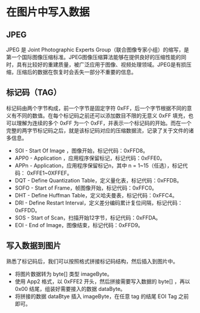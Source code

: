 # 在图片中写入数据

## JPEG
JPEG 是 Joint Photographic Experts Group（联合图像专家小组）的缩写，是第一个国际图像压缩标准。JPEG图像压缩算法能够在提供良好的压缩性能的同时，具有比较好的重建质量，被广泛应用于图像、视频处理领域。JPEG是有损压缩，压缩后的数据在恢复时会丢失一部分不重要的信息。

## 标记码（TAG）
标记码由两个字节构成，前一个字节是固定字符 0xFF，后一个字节根据不同的意义有不同的数值。在每个标记码之前还可以添加数目不限的无意义 0xFF 填充，也可以理解为连续的多个 0xFF 为一个 0xFF，并表示一个标记码的开始。而在一个完整的两字节标记码之后，就是该标记码对应的压缩数据流，记录了关于文件的诸多信息。

 - SOI - Start Of Image ，图像开始，标记代码：0xFFD8。
 - APP0 - Application ，应用程序保留标记，标记代码：0xFFE0。
 - APPn - Application，应用程序保留标记n，其中 n = 1~15（任选），标记代码： 0xFFE1~0XFFEF。
 - DQT - Define Quantization Table，定义量化表，标记代码：0xFFDB。
 - SOFO - Start of Frame，帧图像开始，标记代码：0xFFC0。
 - DHT - Define Huffman Table，定义哈夫曼表，标记代码：0xFFC4。
 - DRI - Define Restart Interval，定义差分编码累计复位间隔，标记代码：0xFFDD。
 - SOS - Start of Scan，扫描开始12字节，标记代码：0xFFDA。
 - EOI - End of Image，图像结束，标记代码：0xFFD9。

## 写入数据到图片
熟悉了标记码后，我们可以按照格式拼接标记码结构，然后插入到图片中。

 - 将图片数据转为 byte[] 类型 imageByte。
 - 使用 App2 格式，以 0xFFE2 开头，然后拼接需要写入数据的 byte[] ，再以 0x00 结尾，组装好需要接入的数据 dataByte。
 - 将拼接的数据 dataBtye 插入 imageByte，在任意 tag 的结尾 EOI Tag 之前即可。